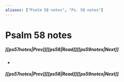 ```yaml
---
aliases: ["Psalm 58 notes", "Ps. 58 notes"]
---
```

# Psalm 58 notes
##### <span class=arrow-left></span>[[ps57notes|Prev]]<span class=navigation-separator></span>[[ps58|Read]]<span class=navigation-separator></span>[[ps59notes|Next]]<span class=arrow-right></span>
- 
##### <span class=arrow-left></span>[[ps57notes|Prev]]<span class=navigation-separator></span>[[ps58|Read]]<span class=navigation-separator></span>[[ps59notes|Next]]<span class=arrow-right></span>